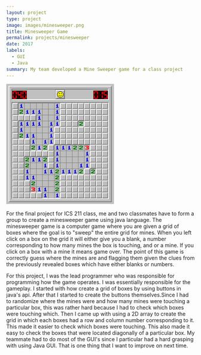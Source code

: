 ```yaml
---
layout: project
type: project
image: images/minesweeper.png
title: Minesweeper Game
permalink: projects/minesweeper
date: 2017
labels:
  - GUI
  - Java
summary: My team developed a Mine Sweeper game for a class project
---
```


<img class="ui medium right floated rounded image" src="/images/mineexample.png">

For the final project for ICS 211 class, me and two classmates have to form a group to create a minesweeper game using java language. The minesweeper game is a computer game where you are given a grid of boxes where the goal is to "sweep" the entire grid for mines. When you left click on a box on the grid it will either give you a blank, a number corresponding to how many mines the box is touching, and or a mine. If you click on a box with a mine it means game over. The point of this game is correctly guess where the mines are and flagging them given the clues from the previously revealed boxes which have either blanks or numbers.

For this project, I was the lead programmer who was responsible for programming how the game operates. I was essentially responsible for the gameplay. I started with how create a grid of boxes by using buttons in java's api. After that I started to create the buttons themselves.Since I had to randomize where the mines were and how many mines were touching a particular box, this was rather hard because I had to check which boxes were touching which. Then I came up with using a 2D array to create the grid in which each boxes had a row and column number corresponding to it. This made it easier to check which boxes were touching. This also made it easy to check the boxes that were located diagonally of a particular box. My teammate had to do most of the GUI's since I particular had a hard grasping with using Java GUI. That is one thing that I want to improve on next time.





